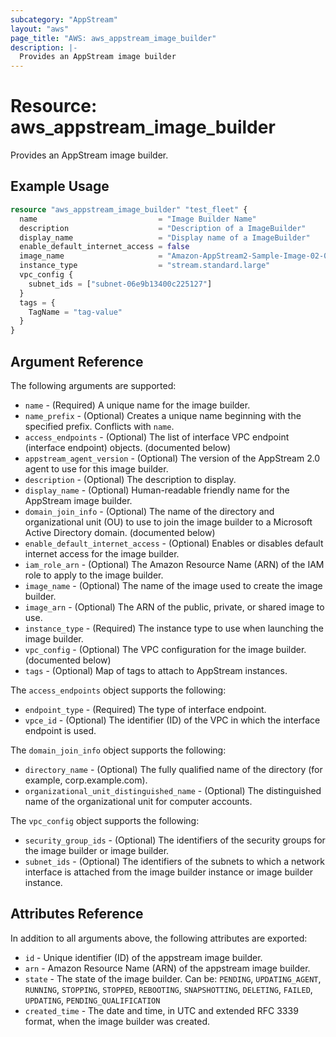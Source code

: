 ```yaml
---
subcategory: "AppStream"
layout: "aws"
page_title: "AWS: aws_appstream_image_builder"
description: |-
  Provides an AppStream image builder
---
```


# Resource: aws_appstream_image_builder

Provides an AppStream image builder.

## Example Usage

```terraform
resource "aws_appstream_image_builder" "test_fleet" {
  name                           = "Image Builder Name"
  description                    = "Description of a ImageBuilder"
  display_name                   = "Display name of a ImageBuilder"
  enable_default_internet_access = false
  image_name                     = "Amazon-AppStream2-Sample-Image-02-04-2019"
  instance_type                  = "stream.standard.large"
  vpc_config {
    subnet_ids = ["subnet-06e9b13400c225127"]
  }
  tags = {
    TagName = "tag-value"
  }
}
```

## Argument Reference

The following arguments are supported:

* `name` - (Required) A unique name for the image builder.
* `name_prefix` -  (Optional) Creates a unique name beginning with the specified prefix. Conflicts with `name`.
* `access_endpoints` - (Optional) The list of interface VPC endpoint (interface endpoint) objects. (documented below)
* `appstream_agent_version` - (Optional) The version of the AppStream 2.0 agent to use for this image builder.
* `description` - (Optional) The description to display.
* `display_name` - (Optional) Human-readable friendly name for the AppStream image builder.
* `domain_join_info` - (Optional) The name of the directory and organizational unit (OU) to use to join the image builder to a Microsoft Active Directory domain. (documented below)
* `enable_default_internet_access` - (Optional) Enables or disables default internet access for the image builder.
* `iam_role_arn` - (Optional) The Amazon Resource Name (ARN) of the IAM role to apply to the image builder.
* `image_name` - (Optional) The name of the image used to create the image builder.
* `image_arn` - (Optional) The ARN of the public, private, or shared image to use.
* `instance_type` - (Required) The instance type to use when launching the image builder.
* `vpc_config` - (Optional) The VPC configuration for the image builder. (documented below)
* `tags` - (Optional) Map of tags to attach to AppStream instances.


The `access_endpoints` object supports the following:

* `endpoint_type` - (Required) The type of interface endpoint.
* `vpce_id` - (Optional) The identifier (ID) of the VPC in which the interface endpoint is used.

The `domain_join_info` object supports the following:

* `directory_name` - (Optional) The fully qualified name of the directory (for example, corp.example.com).
* `organizational_unit_distinguished_name` - (Optional) The distinguished name of the organizational unit for computer accounts.

The `vpc_config` object supports the following:

* `security_group_ids` - (Optional) The identifiers of the security groups for the image builder or image builder.
* `subnet_ids` - (Optional) The identifiers of the subnets to which a network interface is attached from the image builder instance or image builder instance.


## Attributes Reference

In addition to all arguments above, the following attributes are exported:

* `id` - Unique identifier (ID) of the appstream image builder.
* `arn` - Amazon Resource Name (ARN) of the appstream image builder.
* `state` - The state of the image builder. Can be: `PENDING`, `UPDATING_AGENT`, `RUNNING`, `STOPPING`, `STOPPED`, `REBOOTING`, `SNAPSHOTTING`, `DELETING`, `FAILED`, `UPDATING`, `PENDING_QUALIFICATION`
* `created_time` -  The date and time, in UTC and extended RFC 3339 format, when the image builder was created.
